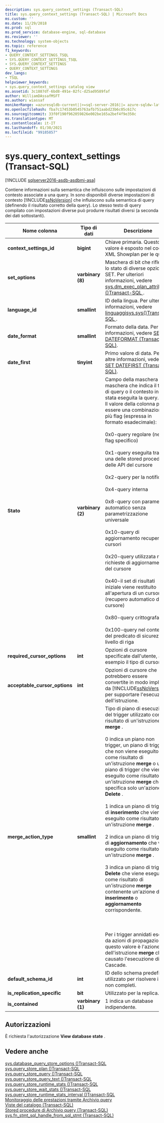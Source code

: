 ```yaml
---
description: sys.query_context_settings (Transact-SQL)
title: sys.query_context_settings (Transact-SQL) | Microsoft Docs
ms.custom: ''
ms.date: 11/29/2018
ms.prod: sql
ms.prod_service: database-engine, sql-database
ms.reviewer: ''
ms.technology: system-objects
ms.topic: reference
f1_keywords:
- QUERY_CONTEXT_SETTINGS_TSQL
- SYS.QUERY_CONTEXT_SETTINGS_TSQL
- SYS.QUERY_CONTEXT_SETTINGS
- QUERY_CONTEXT_SETTINGS
dev_langs:
- TSQL
helpviewer_keywords:
- sys.query_context_settings catalog view
ms.assetid: 3c1887df-6bd8-491e-82fc-d25ad9589faf
author: WilliamDAssafMSFT
ms.author: wiassaf
monikerRange: =azuresqldb-current||>=sql-server-2016||= azure-sqldw-latest||>=sql-server-linux-2017||=azuresqldb-mi-current
ms.openlocfilehash: fba7c17453b0545763afb751aabd23b6c05c617c
ms.sourcegitcommit: 33f0f190f962059826e002be165a2bef4f9e350c
ms.translationtype: MT
ms.contentlocale: it-IT
ms.lasthandoff: 01/30/2021
ms.locfileid: "99185857"
---
```

# <a name="sysquery_context_settings-transact-sql"></a>sys.query_context_settings (Transact-SQL)
[!INCLUDE [sqlserver2016-asdb-asdbmi-asa](../../includes/applies-to-version/sqlserver2016-asdb-asdbmi-asa.md)]

  Contiene informazioni sulla semantica che influiscono sulle impostazioni di contesto associate a una query. In sono disponibili diverse impostazioni di contesto [!INCLUDE[ssNoVersion](../../includes/ssnoversion-md.md)] che influiscono sulla semantica di query (definendo il risultato corretto della query). Lo stesso testo di query compilato con impostazioni diverse può produrre risultati diversi (a seconda dei dati sottostanti).  
  
|Nome colonna|Tipo di dati|Descrizione|  
|-----------------|---------------|-----------------|  
|**context_settings_id**|**bigint**|Chiave primaria. Questo valore è esposto nel codice XML Showplan per le query.|  
|**set_options**|**varbinary (8)**|Maschera di bit che riflette lo stato di diverse opzioni SET. Per ulteriori informazioni, vedere [sys.dm_exec_plan_attributes &#40;&#41;Transact-SQL ](../../relational-databases/system-dynamic-management-views/sys-dm-exec-plan-attributes-transact-sql.md).|  
|**language_id**|**smallint**|ID della lingua. Per ulteriori informazioni, vedere [ linguaggisys.sys&#40;&#41;Transact-SQL ](../../relational-databases/system-compatibility-views/sys-syslanguages-transact-sql.md).|  
|**date_format**|**smallint**|Formato della data. Per altre informazioni, vedere [SET DATEFORMAT &#40;Transact-SQL&#41;](../../t-sql/statements/set-dateformat-transact-sql.md).|  
|**date_first**|**tinyint**|Primo valore di data. Per altre informazioni, vedere [SET DATEFIRST &#40;Transact-SQL&#41;](../../t-sql/statements/set-datefirst-transact-sql.md).|  
|**Stato**|**varbinary (2)**|Campo della maschera di maschera che indica il tipo di query o il contesto in cui è stata eseguita la query. <br />Il valore della colonna può essere una combinazione di più flag (espressa in formato esadecimale):<br /><br /> 0x0-query regolare (nessun flag specifico)<br /><br /> 0x1-query eseguita tramite una delle stored procedure delle API del cursore<br /><br /> 0x2-query per la notifica<br /><br /> 0x4-query interna<br /><br /> 0x8-query con parametri automatico senza parametrizzazione universale<br /><br /> 0x10-query di aggiornamento recupero cursori<br /><br /> 0x20-query utilizzata nelle richieste di aggiornamento del cursore<br /><br /> 0x40-il set di risultati iniziale viene restituito all'apertura di un cursore (recupero automatico del cursore)<br /><br /> 0x80-query crittografata<br /><br /> 0x100-query nel contesto del predicato di sicurezza a livello di riga|  
|**required_cursor_options**|**int**|Opzioni di cursore specificate dall'utente, ad esempio il tipo di cursore.|  
|**acceptable_cursor_options**|**int**|Opzioni di cursore che potrebbero essere convertite in modo implicito da [!INCLUDE[ssNoVersion](../../includes/ssnoversion-md.md)] per supportare l'esecuzione dell'istruzione.|  
|**merge_action_type**|**smallint**|Tipo di piano di esecuzione del trigger utilizzato come risultato di un'istruzione **merge** .<br /><br /> 0 indica un piano non trigger, un piano di trigger che non viene eseguito come risultato di un'istruzione **merge** o un piano di trigger che viene eseguito come risultato di un'istruzione **merge** che specifica solo un'azione **Delete** .<br /><br /> 1 indica un piano di trigger di **inserimento** che viene eseguito come risultato di un'istruzione **merge** .<br /><br /> 2 indica un piano di trigger di **aggiornamento** che viene eseguito come risultato di un'istruzione **merge** .<br /><br /> 3 indica un piano di trigger **Delete** che viene eseguito come risultato di un'istruzione **merge** contenente un'azione di **inserimento** o **aggiornamento** corrispondente.<br /><br /> <br /><br /> Per i trigger annidati eseguiti da azioni di propagazione, questo valore è l'azione dell'istruzione **merge** che ha causato l'esecuzione di Cascade.|  
|**default_schema_id**|**int**|ID dello schema predefinito, utilizzato per risolvere i nomi non completi.|  
|**is_replication_specific**|**bit**|Utilizzato per la replica.|  
|**is_contained**|**varbinary (1)**|1 indica un database indipendente.|  
  
## <a name="permissions"></a>Autorizzazioni  
 È richiesta l'autorizzazione **View database state** .  
  
## <a name="see-also"></a>Vedere anche  
 [sys.database_query_store_options &#40;&#41;Transact-SQL ](../../relational-databases/system-catalog-views/sys-database-query-store-options-transact-sql.md)   
 [sys.query_store_plan &#40;&#41;Transact-SQL ](../../relational-databases/system-catalog-views/sys-query-store-plan-transact-sql.md)   
 [sys.query_store_query &#40;&#41;Transact-SQL ](../../relational-databases/system-catalog-views/sys-query-store-query-transact-sql.md)   
 [sys.query_store_query_text &#40;&#41;Transact-SQL ](../../relational-databases/system-catalog-views/sys-query-store-query-text-transact-sql.md)   
 [sys.query_store_runtime_stats &#40;&#41;Transact-SQL ](../../relational-databases/system-catalog-views/sys-query-store-runtime-stats-transact-sql.md)   
 [sys.query_store_wait_stats &#40;&#41;Transact-SQL ](../../relational-databases/system-catalog-views/sys-query-store-wait-stats-transact-sql.md)   
 [sys.query_store_runtime_stats_interval &#40;&#41;Transact-SQL ](../../relational-databases/system-catalog-views/sys-query-store-runtime-stats-interval-transact-sql.md)   
 [Monitoraggio delle prestazioni tramite Archivio query](../../relational-databases/performance/monitoring-performance-by-using-the-query-store.md)   
 [Viste del catalogo &#40;Transact-SQL&#41;](../../relational-databases/system-catalog-views/catalog-views-transact-sql.md)   
 [Stored procedure di Archivio query &#40;Transact-SQL&#41;](../../relational-databases/system-stored-procedures/query-store-stored-procedures-transact-sql.md)   
 [sys.fn_stmt_sql_handle_from_sql_stmt &#40;Transact-SQL&#41;](../../relational-databases/system-functions/sys-fn-stmt-sql-handle-from-sql-stmt-transact-sql.md)  
  
  
